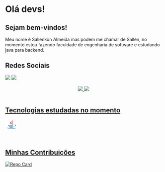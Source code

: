 
<div>
    <h1>Olá devs! </h1>
    <h2> Sejam bem-vindos! </h2>
    <p> Meu nome é Sallenkon Almeida mas podem me chamar de Sallen, no momento estou fazendo faculdade de engenharia de software e estudando java para backend. 
    </p>
</div>
<div>
    <h2>Redes Sociais</h2>
   <a href="[https://www.linkedin.com/in/sallenkon-s-almeida-70077915b/]" target="_blank"><img src="https://img.shields.io/badge/-LinkedIn-%230077B5?style=for-the-badge&logo=linkedin&logoColor=white" target="_blank"></a> 
    <a href = "mailto:sallenkon54@gmail.com"><img src="https://img.shields.io/badge/-Gmail-%23333?style=for-the-badge&logo=gmail&logoColor=white" target="_blank"></a>
</div>
<br>
<div align="center">
  <a href="https://github.com/SallenSan">
  <img height="180em" src="https://github-readme-stats.vercel.app/api?username=SallenSan&show_icons=true&theme=tokyonight&include_all_commits=true&count_private=true"/>
  <img height="180em" src="https://github-readme-stats.vercel.app/api/top-langs/?username=SallenSan&layout=compact&langs_count=7&theme=tokyonight"/>
</div>
<div style="display: inline_block"><br>
    <h2>Tecnologias estudadas no momento</h2>
  <img align="center" alt="Rafa-Python" height="30" width="40" src="https://raw.githubusercontent.com/devicons/devicon/master/icons/java/java-original.svg">
  
</div>
<br>
<br>

    

## Minhas Contribuições
[![Repo Card](https://github-readme-stats.vercel.app/api/pin/?username=83Rafa&repo=dio-lab-open-source&bg_color=000&border_color=30A3DC&show_icons=true&icon_color=30A3DC&title_color=E94D5F&text_color=FFF)](https://github.com/SallenSan/dio-lab-open-source-s)


